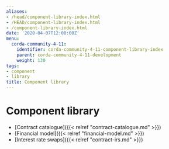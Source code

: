 ```yaml
---
aliases:
- /head/component-library-index.html
- /HEAD/component-library-index.html
- /component-library-index.html
date: '2020-04-07T12:00:00Z'
menu:
  corda-community-4-11:
    identifier: corda-community-4-11-component-library-index
    parent: corda-community-4-11-development
    weight: 130
tags:
- component
- library
title: Component library
---
```



# Component library



* [Contract catalogue]({{< relref "contract-catalogue.md" >}})
* [Financial model]({{< relref "financial-model.md" >}})
* [Interest rate swaps]({{< relref "contract-irs.md" >}})



